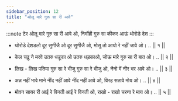 ```yaml
---
sidebar_position: 12
title: "ओलू मारे गुरू सा री आवे"
---
```


:::note टेर
ओलू मारे गुरु सा री आवे ओ, निर्मोही गुरु सा कीकर आऊं थोरोडे देश
:::

- थोरोडे देशडलो दूर सुणीजै ओ दूर सुणीजै ओ, मोसु तो आयो रे नहीं जावे ओ। .. || १ ||

- केल चढ़ु ने मरवे उतरु धडूका ओ उतरु धड़काओ, जोऊ मारे गुरु सा री बात ओ। .. || २ ||

- लिख - लिख पतिया गुरु सा रे भीजु गुरु सा रे भीजु ओ, नैनो में नीर भर आवे ओ। .. || ३ ||

- अन्न नहीं भावे माने नींद नहीं आवे नींद नहीं आवे ओ, विरह सतावे मोय ओ। .. || ४ ||

- मोवन सायर री आई रे विनती आई रे विनती ओ, राखो - राखो चरणा रे माय ओ। .. || ५ ||
